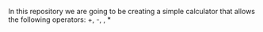 In this repository we are going to be creating a simple calculator that allows the following operators: +, -, \, *